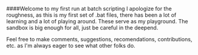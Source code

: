 ####Welcome to my first run at batch scripting
I apologize for the roughness, as this is my first set of .bat files, there has been a lot
of learning and a lot of playing around. These serve as my playground. The sandbox is big
enough for all, just be careful in the deepend. 

Feel free to make comments, suggestions, recomendations, contributions, etc. as I'm always eager to 
see what other folks do. 

